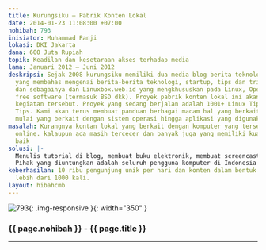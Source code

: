 ```yaml
---
title: Kurungsiku – Pabrik Konten Lokal
date: 2014-01-23 11:08:00 +07:00
nohibah: 793
inisiator: Muhammad Panji
lokasi: DKI Jakarta
dana: 600 Juta Rupiah
topik: Keadilan dan kesetaraan akses terhadap media
lama: Januari 2012 – Juni 2012
deskripsi: Sejak 2008 kurungsiku memiliki dua media blog berita teknologi. Kurungsiku.web.id
  yang membahas mengenai berita-berita teknologi, startup, tips dan tricks internet
  dan sebagainya dan Linuxbox.web.id yang mengkhususkan pada Linux, Open Source dan
  free software (termasuk BSD dkk). Proyek pabrik konten lokal ini akan melanjutkan
  kegiatan tersebut. Proyek yang sedang berjalan adalah 1001+ Linux Tips dan 101 Windows
  Tips. Kami akan terus membuat panduan berbagai macam hal yang berkait dengan komputer
  mulai yang berkait dengan sistem operasi hingga aplikasi yang digunakan sehari hari.
masalah: Kurangnya kontan lokal yang berkait dengan komputer yang tersedia secara
  online. kalaupun ada masih tercecer dan banyak juga yang memiliki kualitas kurang
  baik
solusi: |-
  Menulis tutorial di blog, membuat buku elektronik, membuat screencasts yang kesemuanya dapat diakses secara gratis di Internet. Fokus saat ini adalah menggunakan aplikasi open source mulai pengenalan linux (termasuk distro-distro lokal seperti BlankOn dan IGN) dan aplikasi lainnya yang digunakan sehari-hari hingga administrasi sistem server. Namun demikian, tidak juga melupakan aplikasi proprietary yang memang masih banyak digunakan.
  Pihak yang diuntungkan adalah seluruh pengguna komputer di Indonesia mulai anak-anak hingga mahasiswa. Segmentasi konten akan diusahakan bisa menjangkau semua kalangan, tetapi sasaran utama adalah pelajar dan mahasiswa
keberhasilan: 10 ribu pengunjung unik per hari dan konten dalam bentuk ebook diunduh
  lebih dari 1000 kali.
layout: hibahcmb
---
```


![793](/static/img/hibahcmb/793.png){: .img-responsive }{: width="350" }

### {{ page.nohibah }} - {{ page.title }}

---
